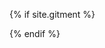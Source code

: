 {% if site.gitment %}
	<div id="container"></div>
	<link rel="stylesheet" href="/media/gitment/style/default.css">
	<script src="/media/gitment/dist/gitment.browser.js"></script>
	<script type="text/javascript">
		var gitment = new Gitment({
		  //id: '页面 ID', // 可选。默认为 location.href
		  //id: location.href.split('/').pop().replace(/\.html/,''),
		  id: "{{ post.title }}",
		  owner: 'Valdanitooooo',
		  repo: 'Valdanitooooo.github.io',
		  oauth: {
		    client_id: 'ae8e1056fd0fdfa83dcd',
		    client_secret: '587645a41329e9870ebda97d8d1ce05b0003b714',
		  },
		})
		gitment.render('container')
	</script>
{% endif %}
